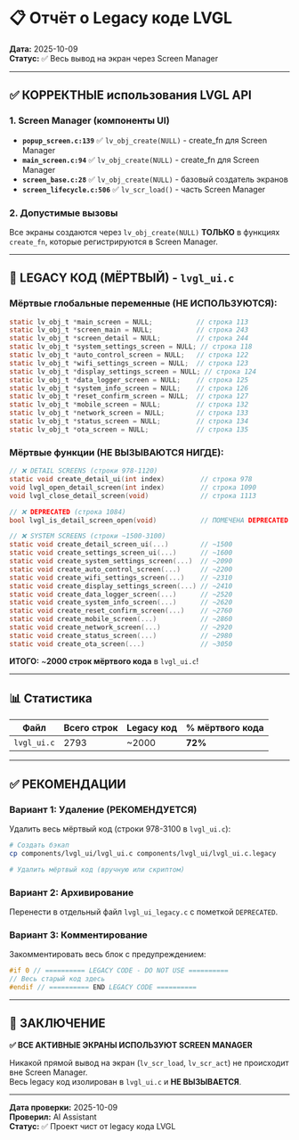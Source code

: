 # 📋 Отчёт о Legacy коде LVGL

**Дата:** 2025-10-09  
**Статус:** ✅ Весь вывод на экран через Screen Manager

---

## ✅ КОРРЕКТНЫЕ использования LVGL API

### 1. Screen Manager (компоненты UI)
- **`popup_screen.c:139`** ✅ `lv_obj_create(NULL)` - create_fn для Screen Manager
- **`main_screen.c:94`** ✅ `lv_obj_create(NULL)` - create_fn для Screen Manager  
- **`screen_base.c:28`** ✅ `lv_obj_create(NULL)` - базовый создатель экранов
- **`screen_lifecycle.c:506`** ✅ `lv_scr_load()` - часть Screen Manager

### 2. Допустимые вызовы
Все экраны создаются через `lv_obj_create(NULL)` **ТОЛЬКО** в функциях `create_fn`, которые регистрируются в Screen Manager.

---

## 🚨 LEGACY КОД (МЁРТВЫЙ) - `lvgl_ui.c`

### Мёртвые глобальные переменные (НЕ ИСПОЛЬЗУЮТСЯ):
```c
static lv_obj_t *main_screen = NULL;           // строка 113
static lv_obj_t *screen_main = NULL;           // строка 243
static lv_obj_t *screen_detail = NULL;         // строка 244
static lv_obj_t *system_settings_screen = NULL; // строка 118
static lv_obj_t *auto_control_screen = NULL;   // строка 122
static lv_obj_t *wifi_settings_screen = NULL;  // строка 123
static lv_obj_t *display_settings_screen = NULL; // строка 124
static lv_obj_t *data_logger_screen = NULL;    // строка 125
static lv_obj_t *system_info_screen = NULL;    // строка 126
static lv_obj_t *reset_confirm_screen = NULL;  // строка 127
static lv_obj_t *mobile_screen = NULL;         // строка 132
static lv_obj_t *network_screen = NULL;        // строка 133
static lv_obj_t *status_screen = NULL;         // строка 134
static lv_obj_t *ota_screen = NULL;            // строка 135
```

### Мёртвые функции (НЕ ВЫЗЫВАЮТСЯ НИГДЕ):
```c
// ❌ DETAIL SCREENS (строки 978-1120)
static void create_detail_ui(int index)         // строка 978
void lvgl_open_detail_screen(int index)         // строка 1090
void lvgl_close_detail_screen(void)             // строка 1113

// ❌ DEPRECATED (строка 1084)
bool lvgl_is_detail_screen_open(void)           // ПОМЕЧЕНА DEPRECATED

// ❌ SYSTEM SCREENS (строки ~1500-3100)
static void create_detail_screen_ui(...)        // ~1500
static void create_settings_screen_ui(...)      // ~1600
static void create_system_settings_screen(...)  // ~2090
static void create_auto_control_screen(...)     // ~2200
static void create_wifi_settings_screen(...)    // ~2310
static void create_display_settings_screen(...) // ~2410
static void create_data_logger_screen(...)      // ~2520
static void create_system_info_screen(...)      // ~2620
static void create_reset_confirm_screen(...)    // ~2760
static void create_mobile_screen(...)           // ~2860
static void create_network_screen(...)          // ~2920
static void create_status_screen(...)           // ~2980
static void create_ota_screen(...)              // ~3050
```

**ИТОГО:** ~**2000 строк мёртвого кода** в `lvgl_ui.c`!

---

## 📊 Статистика

| Файл | Всего строк | Legacy код | % мёртвого кода |
|------|-------------|------------|-----------------|
| `lvgl_ui.c` | 2793 | ~2000 | **72%** |

---

## ✅ РЕКОМЕНДАЦИИ

### Вариант 1: Удаление (РЕКОМЕНДУЕТСЯ)
Удалить весь мёртвый код (строки 978-3100 в `lvgl_ui.c`):
```bash
# Создать бэкап
cp components/lvgl_ui/lvgl_ui.c components/lvgl_ui/lvgl_ui.c.legacy

# Удалить мёртвый код (вручную или скриптом)
```

### Вариант 2: Архивирование
Перенести в отдельный файл `lvgl_ui_legacy.c` с пометкой `DEPRECATED`.

### Вариант 3: Комментирование
Закомментировать весь блок с предупреждением:
```c
#if 0 // ========== LEGACY CODE - DO NOT USE ==========
// Весь старый код здесь
#endif // ========== END LEGACY CODE ==========
```

---

## 🎯 ЗАКЛЮЧЕНИЕ

**✅ ВСЕ АКТИВНЫЕ ЭКРАНЫ ИСПОЛЬЗУЮТ SCREEN MANAGER**

Никакой прямой вывод на экран (`lv_scr_load`, `lv_scr_act`) не происходит вне Screen Manager.  
Весь legacy код изолирован в `lvgl_ui.c` и **НЕ ВЫЗЫВАЕТСЯ**.

---

**Дата проверки:** 2025-10-09  
**Проверил:** AI Assistant  
**Статус:** ✅ Проект чист от legacy кода LVGL

